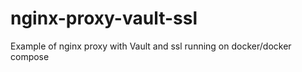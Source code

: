 # nginx-proxy-vault-ssl
Example of nginx proxy with Vault and ssl running on docker/docker compose

